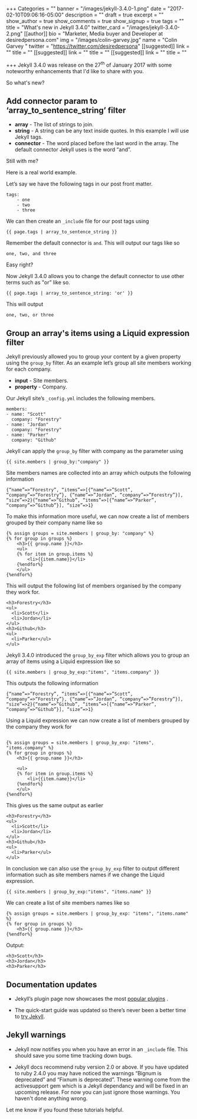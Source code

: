 +++
Categories = ""
banner = "/images/jekyll-3.4.0-1.png"
date = "2017-02-10T09:06:16-05:00"
description = ""
draft = true
excerpt = ""
show_author = true
show_comments = true
show_signup = true
tags = ""
title = "What's new in Jekyll 3.4.0"
twitter_card = "/images/jekyll-3.4.0-2.png"
[[author]]
bio = "Marketer, Media buyer and Developer at desiredpersona.com"
img = "/images/colin-garvey.jpg"
name = "Colin Garvey "
twitter = "https://twitter.com/desiredpersona"
[[suggested]]
link = ""
title = ""
[[suggested]]
link = ""
title = ""
[[suggested]]
link = ""
title = ""

+++
Jekyll 3.4.0 was release on the 27<sup>th</sup> of January 2017 with some noteworthy enhancements that I'd like to share with you.

So what's new?

## Add connector param to ‘array_to_sentence_string’ filter

*   **array** - The list of strings to join.
*   **string** - A string can be any text inside quotes. In this example I will use Jekyll tags.
*   **connector** - The word placed before the last word in the array. The default connector Jekyll uses is the word “and”.

Still with me?

Here is a real world example.

Let’s say we have the following tags in our post front matter.

```
tags:
	- one
	- two
	- three
```

We can then create an `_include` file for our post tags using

```
{{ page.tags | array_to_sentence_string }}
```

Remember the default connector is `and`. This will output our tags like so

```
one, two, and three
```

Easy right?

Now Jekyll 3.4.0 allows you to change the default connector to use other terms such as "or” like so.

```
{{ page.tags | array_to_sentence_string: 'or' }}
```

This will output

```
one, two, or three
```

## Group an array's items using a Liquid expression filter

Jekyll previously allowed you to group your content by a given property using the `group_by` filter. As an example let’s group all site members working for each company.

*   **input** - Site members.
*   **property** - Company.

Our Jekyll site’s `_config.yml` includes the following members.

```
members:
- name: "Scott"
  company: "Forestry"
- name: "Jordan"
  company: "Forestry"
- name: "Parker"
  company: "Github"
```

Jekyll can apply the `group_by` filter with company as the parameter using

```
{{ site.members | group_by:"company" }}
```

Site members names are collected into an array which outputs the following information

```
{“name”=>”Forestry”, “items”=>[{“name”=>”Scott”, “company”=>”Forestry”}, {“name”=>”Jordan”, “company”=>”Forestry”}], “size”=>2}{“name”=>”Github”, “items”=>[{“name”=>”Parker”, “company”=>”Github”}], “size”=>1}
```

To make this information more useful, we can now create a list of members grouped by their company name like so

```
{% assign groups = site.members | group_by: "company" %}
{% for group in groups %}
    <h3>{{ group.name }}</h3>
    <ul>
    {% for item in group.items %}
        <li>{{item.name}}</li>
    {%endfor%}
    </ul>
{%endfor%}
```

This will output the following list of members organised by the company they work for.

```
<h3>Forestry</h3>
<ul>
  <li>Scott</li>
  <li>Jordan</li>
</ul>
<h3>Github</h3>
<ul>
  <li>Parker</ul>
</ul>
```

Jekyll 3.4.0 introduced the `group_by_exp` filter which allows you to group an array of items using a Liquid expression like so

```
{{ site.members | group_by_exp:"items", "items.company" }}
```

This outputs the following information

```
{“name”=>”Forestry”, “items”=>[{“name”=>”Scott”, “company”=>”Forestry”}, {“name”=>”Jordan”, “company”=>”Forestry”}], “size”=>2}{“name”=>”Github”, “items”=>[{“name”=>”Parker”, “company”=>”Github”}], “size”=>1}
```

Using a Liquid expression we can now create a list of members grouped by the company they work for

```

{% assign groups = site.members | group_by_exp: "items", "items.company" %}
{% for group in groups %}
    <h3>{{ group.name }}</h3>

    <ul>
    {% for item in group.items %}
        <li>{{item.name}}</li>
    {%endfor%}
    </ul>
{%endfor%}
```

This gives us the same output as earlier

```
<h3>Forestry</h3>
<ul>
  <li>Scott</li>
  <li>Jordan</li>
</ul>
<h3>Github</h3>
<ul>
  <li>Parker</ul>
</ul>
```

In conclusion we can also use the `group_by_exp` filter to output different information such as site members names if we change the Liquid expression.

```
{{ site.members | group_by_exp:"items", "items.name" }}
```

We can create a list of site members names like so

```
{% assign groups = site.members | group_by_exp: "items", "items.name" %}
{% for group in groups %}
    <h3>{{ group.name }}</h3>
{%endfor%}
```

Output:

```
<h3>Scott</h3>
<h3>Jordan</h3>
<h3>Parker</h3>
```

## Documentation updates

*   Jekyll’s plugin page now showcases the most [popular plugins](http://jekyllrb.com/docs/plugins/#available-plugins/) .

*   The quick-start guide was updated so there’s never been a better time to [try Jekyll](https://jekyllrb.com/).

## Jekyll warnings

*   Jekyll now notifies you when you have an error in an `_include` file. This should save you some time tracking down bugs.

*   Jekyll docs recommend ruby version 2.0 or above. If you have updated to ruby 2.4.0 you may have noticed the warnings “Bignum is deprecated” and “Fixnum is deprecated”. These warning come from the activesupport gem which is a Jekyll dependancy and will be fixed in an upcoming release. For now you can just ignore those warnings. You haven't done anything wrong.

Let me know if you found these tutorials helpful.